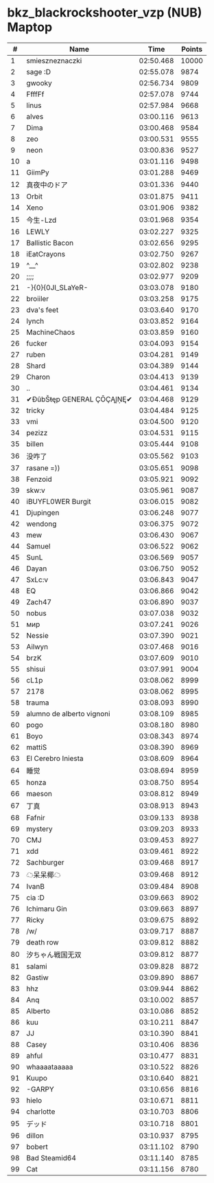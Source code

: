 # bkz_blackrockshooter_vzp (NUB) Maptop

|  # | Name | Time | Points |
|-------------- | -------------- | -------------- | -------------- | 
| 1 | smieszneznaczki | 02:50.468 | 10000 | 
| 2 | sage :D | 02:55.078 | 9874 | 
| 3 | gwooky | 02:56.734 | 9809 | 
| 4 | FfffFf | 02:57.078 | 9744 | 
| 5 | linus | 02:57.984 | 9668 | 
| 6 | alves | 03:00.116 | 9613 | 
| 7 | Dima | 03:00.468 | 9584 | 
| 8 | zeo | 03:00.531 | 9555 | 
| 9 | neon | 03:00.836 | 9527 | 
| 10 | a | 03:01.116 | 9498 | 
| 11 | GiimPy | 03:01.288 | 9469 | 
| 12 | 真夜中のドア | 03:01.336 | 9440 | 
| 13 | Orbit | 03:01.875 | 9411 | 
| 14 | Xeno | 03:01.906 | 9382 | 
| 15 | 今生-Lzd | 03:01.968 | 9354 | 
| 16 | LEWLY | 03:02.227 | 9325 | 
| 17 | Ballistic Bacon | 03:02.656 | 9295 | 
| 18 | iEatCrayons | 03:02.750 | 9267 | 
| 19 | ^__^ | 03:02.802 | 9238 | 
| 20 | ;;;; | 03:02.977 | 9209 | 
| 21 | -}{0}{0JI_SLaYeR- | 03:03.078 | 9180 | 
| 22 | broiiler | 03:03.258 | 9175 | 
| 23 | dva's feet | 03:03.640 | 9170 | 
| 24 | lynch | 03:03.852 | 9164 | 
| 25 | MachineChaos | 03:03.859 | 9160 | 
| 26 | fucker | 03:04.093 | 9154 | 
| 27 | ruben | 03:04.281 | 9149 | 
| 28 | Shard | 03:04.389 | 9144 | 
| 29 | Charon | 03:04.413 | 9139 | 
| 30 | .. | 03:04.461 | 9134 | 
| 31 | ✔ĐûbŠŧęp GENERAL ÇŌÇĄĮŅĘ✔ | 03:04.468 | 9129 | 
| 32 | tricky | 03:04.484 | 9125 | 
| 33 | vmi | 03:04.500 | 9120 | 
| 34 | pezizz | 03:04.531 | 9115 | 
| 35 | billen | 03:05.444 | 9108 | 
| 36 | 没咋了 | 03:05.562 | 9103 | 
| 37 | rasane =)) | 03:05.651 | 9098 | 
| 38 | Fenzoid | 03:05.921 | 9092 | 
| 39 | skw:v | 03:05.961 | 9087 | 
| 40 | iBUYFL0WER Burgit | 03:06.015 | 9082 | 
| 41 | Djupingen | 03:06.248 | 9077 | 
| 42 | wendong | 03:06.375 | 9072 | 
| 43 | mew | 03:06.430 | 9067 | 
| 44 | Samuel | 03:06.522 | 9062 | 
| 45 | SunL | 03:06.569 | 9057 | 
| 46 | Dayan | 03:06.750 | 9052 | 
| 47 | SxLc:v | 03:06.843 | 9047 | 
| 48 | EQ | 03:06.866 | 9042 | 
| 49 | Zach47 | 03:06.890 | 9037 | 
| 50 | nobus | 03:07.038 | 9032 | 
| 51 | мир | 03:07.241 | 9026 | 
| 52 | Nessie | 03:07.390 | 9021 | 
| 53 | Ailwyn | 03:07.468 | 9016 | 
| 54 | brzK | 03:07.609 | 9010 | 
| 55 | shisui | 03:07.991 | 9004 | 
| 56 | cL1p | 03:08.062 | 8999 | 
| 57 | 2178 | 03:08.062 | 8995 | 
| 58 | trauma | 03:08.093 | 8990 | 
| 59 | alumno de alberto vignoni | 03:08.109 | 8985 | 
| 60 | pogo | 03:08.180 | 8980 | 
| 61 | Boyo | 03:08.343 | 8974 | 
| 62 | mattiS | 03:08.390 | 8969 | 
| 63 | El Cerebro Iniesta | 03:08.609 | 8964 | 
| 64 | 睡觉 | 03:08.694 | 8959 | 
| 65 | honza | 03:08.750 | 8954 | 
| 66 | maeson | 03:08.812 | 8949 | 
| 67 | 丁真 | 03:08.913 | 8943 | 
| 68 | Fafnir | 03:09.133 | 8938 | 
| 69 | mystery | 03:09.203 | 8933 | 
| 70 | CMJ | 03:09.453 | 8927 | 
| 71 | xdd | 03:09.461 | 8922 | 
| 72 | Sachburger | 03:09.468 | 8917 | 
| 73 | ☁呆呆椰☁ | 03:09.468 | 8912 | 
| 74 | IvanB | 03:09.484 | 8908 | 
| 75 | cia :D | 03:09.663 | 8902 | 
| 76 | Ichimaru Gin | 03:09.663 | 8897 | 
| 77 | Ricky | 03:09.675 | 8892 | 
| 78 | /w/ | 03:09.717 | 8887 | 
| 79 | death row | 03:09.812 | 8882 | 
| 80 | 汐ちゃん戦国无双 | 03:09.812 | 8877 | 
| 81 | salami | 03:09.828 | 8872 | 
| 82 | Gastiw | 03:09.890 | 8867 | 
| 83 | hhz | 03:09.944 | 8862 | 
| 84 | Anq | 03:10.002 | 8857 | 
| 85 | Alberto | 03:10.086 | 8852 | 
| 86 | kuu | 03:10.211 | 8847 | 
| 87 | JJ | 03:10.390 | 8841 | 
| 88 | Casey | 03:10.406 | 8836 | 
| 89 | ahful | 03:10.477 | 8831 | 
| 90 | whaaaataaaaa | 03:10.522 | 8826 | 
| 91 | Kuupo | 03:10.640 | 8821 | 
| 92 | -GARPY | 03:10.656 | 8816 | 
| 93 | hielo | 03:10.671 | 8811 | 
| 94 | charlotte | 03:10.703 | 8806 | 
| 95 | デッド | 03:10.718 | 8801 | 
| 96 | dillon | 03:10.937 | 8795 | 
| 97 | bobert | 03:11.102 | 8790 | 
| 98 | Bad Steamid64 | 03:11.140 | 8785 | 
| 99 | Cat | 03:11.156 | 8780 | 


